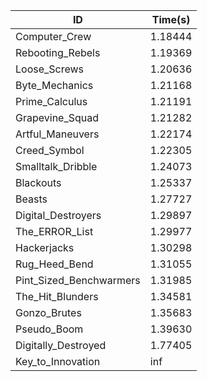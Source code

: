 |ID|Time(s)|
|-|-|
|Computer_Crew|1.18444|
|Rebooting_Rebels|1.19369|
|Loose_Screws|1.20636|
|Byte_Mechanics|1.21168|
|Prime_Calculus|1.21191|
|Grapevine_Squad|1.21282|
|Artful_Maneuvers|1.22174|
|Creed_Symbol|1.22305|
|Smalltalk_Dribble|1.24073|
|Blackouts|1.25337|
|Beasts|1.27727|
|Digital_Destroyers|1.29897|
|The_ERROR_List|1.29977|
|Hackerjacks|1.30298|
|Rug_Heed_Bend|1.31055|
|Pint_Sized_Benchwarmers|1.31985|
|The_Hit_Blunders|1.34581|
|Gonzo_Brutes|1.35683|
|Pseudo_Boom|1.39630|
|Digitally_Destroyed|1.77405|
|Key_to_Innovation|inf|
